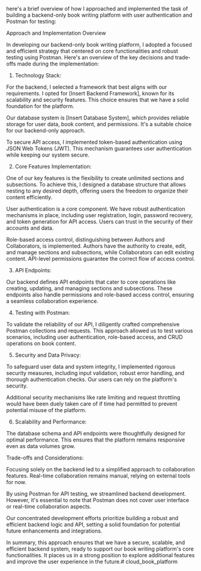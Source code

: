  here's a brief overview of how I approached and implemented the task of building a backend-only book writing platform with user authentication and Postman for testing:

Approach and Implementation Overview

In developing our backend-only book writing platform, I adopted a focused and efficient strategy that centered on core functionalities and robust testing using Postman. Here's an overview of the key decisions and trade-offs made during the implementation:

1. Technology Stack:

For the backend, I selected a framework that best aligns with our requirements. I opted for [Insert Backend Framework], known for its scalability and security features. This choice ensures that we have a solid foundation for the platform.

Our database system is [Insert Database System], which provides reliable storage for user data, book content, and permissions. It's a suitable choice for our backend-only approach.

To secure API access, I implemented token-based authentication using JSON Web Tokens (JWT). This mechanism guarantees user authentication while keeping our system secure.

2. Core Features Implementation:

One of our key features is the flexibility to create unlimited sections and subsections. To achieve this, I designed a database structure that allows nesting to any desired depth, offering users the freedom to organize their content efficiently.

User authentication is a core component. We have robust authentication mechanisms in place, including user registration, login, password recovery, and token generation for API access. Users can trust in the security of their accounts and data.

Role-based access control, distinguishing between Authors and Collaborators, is implemented. Authors have the authority to create, edit, and manage sections and subsections, while Collaborators can edit existing content. API-level permissions guarantee the correct flow of access control.

3. API Endpoints:

Our backend defines API endpoints that cater to core operations like creating, updating, and managing sections and subsections. These endpoints also handle permissions and role-based access control, ensuring a seamless collaboration experience.

4. Testing with Postman:

To validate the reliability of our API, I diligently crafted comprehensive Postman collections and requests. This approach allowed us to test various scenarios, including user authentication, role-based access, and CRUD operations on book content.


5. Security and Data Privacy:

To safeguard user data and system integrity, I implemented rigorous security measures, including input validation, robust error handling, and thorough authentication checks. Our users can rely on the platform's security.

Additional security mechanisms like rate limiting and request throttling would have been duely taken care of if time had permitted to prevent potential misuse of the platform.

6. Scalability and Performance:

The database schema and API endpoints were thoughtfully designed for optimal performance. This ensures that the platform remains responsive even as data volumes grow. 



Trade-offs and Considerations:

Focusing solely on the backend led to a simplified approach to collaboration features. Real-time collaboration remains manual, relying on external tools for now.

By using Postman for API testing, we streamlined backend development. However, it's essential to note that Postman does not cover user interface or real-time collaboration aspects.

Our concentrated development efforts prioritize building a robust and efficient backend logic and API, setting a solid foundation for potential future enhancements and integrations.

In summary, this approach ensures that we have a secure, scalable, and efficient backend system, ready to support our book writing platform's core functionalities. It places us in a strong position to explore additional features and improve the user experience in the future.# cloud_book_platform
